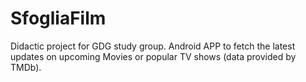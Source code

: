 SfogliaFilm
===========

Didactic project for GDG study group. Android APP to fetch the latest updates on upcoming Movies or popular TV shows (data provided by TMDb).
